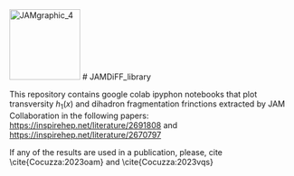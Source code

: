 <img width="125" alt="JAMgraphic_4" src="https://github.com/prokudin/JAMDiFF_library/assets/11931101/6aabe777-d903-4ab5-9588-e5e9f18d7c70"> 
# JAMDiFF_library 

This repository contains google colab ipyphon notebooks that plot transversity $h_1(x)$ and dihadron fragmentation frinctions extracted by JAM Collaboration in the following papers:
https://inspirehep.net/literature/2691808
and
https://inspirehep.net/literature/2670797

If any of the results are used in a publication, please, cite
\cite{Cocuzza:2023oam} and \cite{Cocuzza:2023vqs}

